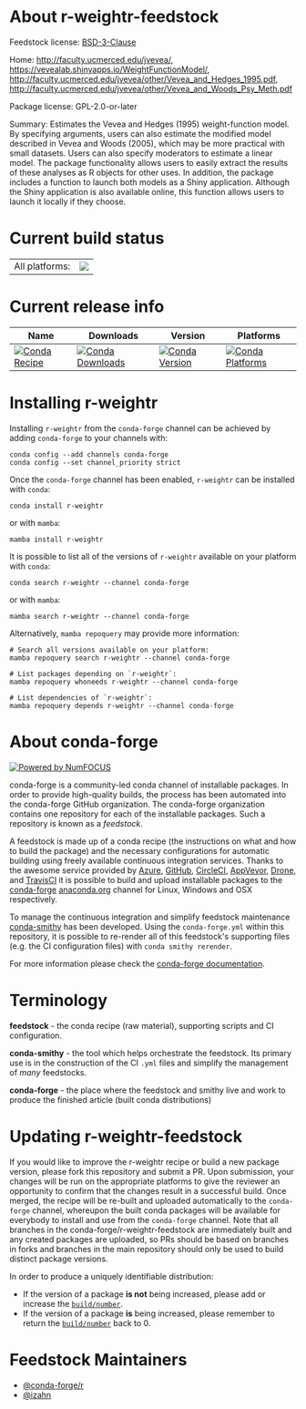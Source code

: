 About r-weightr-feedstock
=========================

Feedstock license: [BSD-3-Clause](https://github.com/conda-forge/r-weightr-feedstock/blob/main/LICENSE.txt)

Home: http://faculty.ucmerced.edu/jvevea/, https://vevealab.shinyapps.io/WeightFunctionModel/, http://faculty.ucmerced.edu/jvevea/other/Vevea_and_Hedges_1995.pdf, http://faculty.ucmerced.edu/jvevea/other/Vevea_and_Woods_Psy_Meth.pdf

Package license: GPL-2.0-or-later

Summary: Estimates the Vevea and Hedges (1995) weight-function model. By specifying arguments, users can also estimate the modified model described in Vevea and Woods (2005), which may be more practical with small datasets. Users can also specify moderators to estimate a linear model. The package functionality allows users to easily extract the results of these analyses as R objects for other uses. In addition, the package includes a function to launch both models as a Shiny application. Although the Shiny application is also available online, this function allows users to launch it locally if they choose.

Current build status
====================


<table><tr><td>All platforms:</td>
    <td>
      <a href="https://dev.azure.com/conda-forge/feedstock-builds/_build/latest?definitionId=13347&branchName=main">
        <img src="https://dev.azure.com/conda-forge/feedstock-builds/_apis/build/status/r-weightr-feedstock?branchName=main">
      </a>
    </td>
  </tr>
</table>

Current release info
====================

| Name | Downloads | Version | Platforms |
| --- | --- | --- | --- |
| [![Conda Recipe](https://img.shields.io/badge/recipe-r--weightr-green.svg)](https://anaconda.org/conda-forge/r-weightr) | [![Conda Downloads](https://img.shields.io/conda/dn/conda-forge/r-weightr.svg)](https://anaconda.org/conda-forge/r-weightr) | [![Conda Version](https://img.shields.io/conda/vn/conda-forge/r-weightr.svg)](https://anaconda.org/conda-forge/r-weightr) | [![Conda Platforms](https://img.shields.io/conda/pn/conda-forge/r-weightr.svg)](https://anaconda.org/conda-forge/r-weightr) |

Installing r-weightr
====================

Installing `r-weightr` from the `conda-forge` channel can be achieved by adding `conda-forge` to your channels with:

```
conda config --add channels conda-forge
conda config --set channel_priority strict
```

Once the `conda-forge` channel has been enabled, `r-weightr` can be installed with `conda`:

```
conda install r-weightr
```

or with `mamba`:

```
mamba install r-weightr
```

It is possible to list all of the versions of `r-weightr` available on your platform with `conda`:

```
conda search r-weightr --channel conda-forge
```

or with `mamba`:

```
mamba search r-weightr --channel conda-forge
```

Alternatively, `mamba repoquery` may provide more information:

```
# Search all versions available on your platform:
mamba repoquery search r-weightr --channel conda-forge

# List packages depending on `r-weightr`:
mamba repoquery whoneeds r-weightr --channel conda-forge

# List dependencies of `r-weightr`:
mamba repoquery depends r-weightr --channel conda-forge
```


About conda-forge
=================

[![Powered by
NumFOCUS](https://img.shields.io/badge/powered%20by-NumFOCUS-orange.svg?style=flat&colorA=E1523D&colorB=007D8A)](https://numfocus.org)

conda-forge is a community-led conda channel of installable packages.
In order to provide high-quality builds, the process has been automated into the
conda-forge GitHub organization. The conda-forge organization contains one repository
for each of the installable packages. Such a repository is known as a *feedstock*.

A feedstock is made up of a conda recipe (the instructions on what and how to build
the package) and the necessary configurations for automatic building using freely
available continuous integration services. Thanks to the awesome service provided by
[Azure](https://azure.microsoft.com/en-us/services/devops/), [GitHub](https://github.com/),
[CircleCI](https://circleci.com/), [AppVeyor](https://www.appveyor.com/),
[Drone](https://cloud.drone.io/welcome), and [TravisCI](https://travis-ci.com/)
it is possible to build and upload installable packages to the
[conda-forge](https://anaconda.org/conda-forge) [anaconda.org](https://anaconda.org/)
channel for Linux, Windows and OSX respectively.

To manage the continuous integration and simplify feedstock maintenance
[conda-smithy](https://github.com/conda-forge/conda-smithy) has been developed.
Using the ``conda-forge.yml`` within this repository, it is possible to re-render all of
this feedstock's supporting files (e.g. the CI configuration files) with ``conda smithy rerender``.

For more information please check the [conda-forge documentation](https://conda-forge.org/docs/).

Terminology
===========

**feedstock** - the conda recipe (raw material), supporting scripts and CI configuration.

**conda-smithy** - the tool which helps orchestrate the feedstock.
                   Its primary use is in the construction of the CI ``.yml`` files
                   and simplify the management of *many* feedstocks.

**conda-forge** - the place where the feedstock and smithy live and work to
                  produce the finished article (built conda distributions)


Updating r-weightr-feedstock
============================

If you would like to improve the r-weightr recipe or build a new
package version, please fork this repository and submit a PR. Upon submission,
your changes will be run on the appropriate platforms to give the reviewer an
opportunity to confirm that the changes result in a successful build. Once
merged, the recipe will be re-built and uploaded automatically to the
`conda-forge` channel, whereupon the built conda packages will be available for
everybody to install and use from the `conda-forge` channel.
Note that all branches in the conda-forge/r-weightr-feedstock are
immediately built and any created packages are uploaded, so PRs should be based
on branches in forks and branches in the main repository should only be used to
build distinct package versions.

In order to produce a uniquely identifiable distribution:
 * If the version of a package **is not** being increased, please add or increase
   the [``build/number``](https://docs.conda.io/projects/conda-build/en/latest/resources/define-metadata.html#build-number-and-string).
 * If the version of a package **is** being increased, please remember to return
   the [``build/number``](https://docs.conda.io/projects/conda-build/en/latest/resources/define-metadata.html#build-number-and-string)
   back to 0.

Feedstock Maintainers
=====================

* [@conda-forge/r](https://github.com/conda-forge/r/)
* [@izahn](https://github.com/izahn/)


